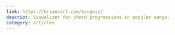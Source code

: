 ```yaml
---
link: https://briancort.com/songviz/
descript: Visualizer for chord progressions in popular songs. 
category: articles
---
```


